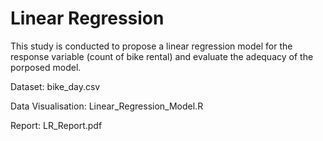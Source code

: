 # Linear Regression

<p align="left">
This study is conducted to propose a linear regression model for the response variable (count of bike rental) and evaluate the adequacy of the porposed model.
</p>
<p>Dataset: bike_day.csv</p>
<p>Data Visualisation: Linear_Regression_Model.R</p>
<p>Report: LR_Report.pdf</p>
